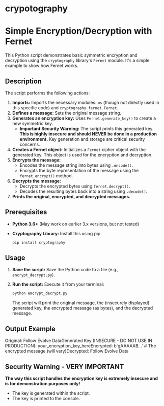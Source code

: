 # crypotography
# Simple Encryption/Decryption with Fernet

This Python script demonstrates basic symmetric encryption and decryption using the `cryptography` library's `Fernet` module.  It's a simple example to show how Fernet works.

## Description

The script performs the following actions:

1.  **Imports:** Imports the necessary modules: `os` (though not directly used in this specific code) and `cryptography.fernet.Fernet`.
2.  **Defines a message:** Sets the original message string.
3.  **Generates an encryption key:** Uses `Fernet.generate_key()` to create a new symmetric key.
    * **Important Security Warning:** The script prints this generated key.  **This is highly insecure and should NEVER be done in a production environment.** Key generation and storage are critical security concerns.
4.  **Creates a Fernet object:** Initializes a `Fernet` cipher object with the generated key.  This object is used for the encryption and decryption.
5.  **Encrypts the message:**
    * Encodes the message string into bytes using `.encode()`.
    * Encrypts the byte representation of the message using the `fernet.encrypt()` method.
6.  **Decrypts the message:**
    * Decrypts the encrypted bytes using `fernet.decrypt()`.
    * Decodes the resulting bytes back into a string using `.decode()`.
7.  **Prints the original, encrypted, and decrypted messages.**

## Prerequisites

-   **Python 3.6+** (May work on earlier 3.x versions, but not tested)
-   **Cryptography Library:** Install this using pip:

    ```bash
    pip install cryptography
    ```

## Usage

1.  **Save the script:** Save the Python code to a file (e.g., `encrypt_decrypt.py`).
2.  **Run the script:** Execute it from your terminal:

    ```bash
    python encrypt_decrypt.py
    ```

    The script will print the original message, the (insecurely displayed) generated key, the encrypted message (as bytes), and the decrypted message.

## Output Example

Original: Follow Evolve DataGenerated Key (INSECURE - DO NOT USE IN PRODUCTION): your_encryption_key_hereEncrypted: b'gAAAAAB...'  #  The encrypted message (will vary)Decrypted: Follow Evolve Data
## Security Warning - VERY IMPORTANT

**The way this script handles the encryption key is extremely insecure and is for demonstration purposes only!**

* The key is generated within the script.
* The key is printed to the console.


